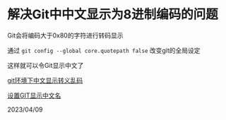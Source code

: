# 解决Git中中文显示为8进制编码的问题

Git会将编码大于0x80的字符进行转码显示

通过
`git config --global core.quotepath false`
改变git的全局设定

这样就可以令Git显示中文了

[git环境下中文显示转义乱码](https://blog.csdn.net/qfeung/article/details/106067094)

[设置GIT显示中文名](https://blog.csdn.net/imphp/article/details/21592565)

2023/04/09
